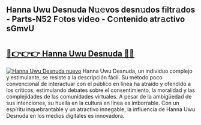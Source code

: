 ## Hanna Uwu Desnuda N𝚞𝚎vos desn𝚞dos filtr𝚊dos - Parts-N52 F𝚘tos vid𝚎o - C𝚘ntenido atr𝚊ctivo sGmvU

# <h2><a href="http://mb3p4y.tromn.icu/?c=Hanna+Uwu+Desnuda">🔗👉👉👉 Hanna Uwu Desnuda 🔗🔗</a></h2>

[![Hanna Uwu Desnuda nuevo](https://i.imgur.com/pEAQMta.gif)](http://mb3p4y.tromn.icu/?c=Hanna+Uwu+Desnuda)
Hanna Uwu Desnuda, un individuo complejo y estimulante, se resiste a la descripción fácil. Su método poco convencional de interactuar con el público en línea ha atraído y ofendido a los críticos, estimulando debates sobre el consentimiento, la moralidad y las complejidades de las comunidades virtuales. A pesar de la ambigüedad de sus intenciones, su huella en la cultura en línea es imborrable. Con un espíritu inquebrantable y un atractivo innegable, la influencia de Hanna Uwu Desnuda en los medios digitales es innovadora.
